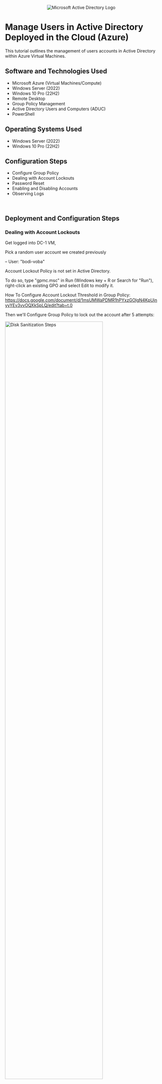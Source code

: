 <p align="center">
<img src="https://i.imgur.com/pU5A58S.png" alt="Microsoft Active Directory Logo"/>
</p>

<h1>Manage Users in Active Directory Deployed in the Cloud (Azure)</h1>
This tutorial outlines the management of users accounts in Active Directory within Azure Virtual Machines.<br />


<h2>Software and Technologies Used</h2>

- Microsoft Azure (Virtual Machines/Compute)
- Windows Server (2022)
- Windows 10 Pro (22H2)
- Remote Desktop
- Group Policy Management 
- Active Directory Users and Computers (ADUC)
- PowerShell

<h2>Operating Systems Used </h2>

- Windows Server (2022)
- Windows 10 Pro (22H2)

<h2>Configuration Steps</h2>

- Configure Group Policy
- Dealing with Account Lockouts
- Password Reset
- Enabling and Disabling Accounts 
- Observing Logs
<br />

<h2>Deployment and Configuration Steps</h2>

<h3>Dealing with Account Lockouts</h3>
<p>
  Get logged into DC-1 VM,
  
 Pick a random user account we created previously 
 
 – User: "bodi-voba"

Account Lockout Policy is not set in Active Directory. 

To do so, type "gpmc.msc" in Run (Windows key + R or Search for "Run"), right-click an existing GPO and select Edit to modify it.

How To Configure Account Lockout Threshold in Group Policy: https://docs.google.com/document/d/1msUMWaPDMR1hPYxzGOlgN4KpUjnyyYEv3vvOQXkSpLQ/edit?tab=t.0 

Then we'll Configure Group Policy to lock out the account after 5 attempts: 
</p>
<p>
  <img src="https://i.imgur.com/2w9IPHR.png" height="80%" width="80%" alt="Disk Sanitization Steps"/>
  <img src="https://i.imgur.com/8Dw2gBK.png" height="80%" width="80%" alt="Disk Sanitization Steps"/>
  <img src="https://i.imgur.com/27Lp6G6.png" height="80%" width="80%" alt="Disk Sanitization Steps"/>
  <img src="https://i.imgur.com/gbKznvW.png" height="80%" width="80%" alt="Disk Sanitization Steps"/>
</p>
<p>
  Log into Client-1 as Domain Admin “Jane Doe” to force the PC to update the policy quickly using the command prompt.

  Use the command "gpupdate /force"
</p>
<p>
  <img src="https://i.imgur.com/yENE6eR.png" height="80%" width="80%" alt="Disk Sanitization Steps"/>
</p>
<p>
  Sign out of Client-1 VM and attempt to log in with it 6 times with a bad password. 
  
  After 5 times, the Client-1 VM should lock you out on the 6th attempt for that user's account.
</p>
<p>
  <img src="https://i.imgur.com/s6jgOCa.png" height="80%" width="80%" alt="Disk Sanitization Steps"/>
</p>
<p>
  Observe that the account has been locked out within Active Directory Users and Computers (ADUC),
</p>
<p>
  <img src="https://i.imgur.com/x8n0WiM.png" height="80%" width="80%" alt="Disk Sanitization Steps"/>
</p>
<p>
  Now let's unlock the account. Check "Unlock Account", then click Apply & OK.
</p>
<p>
  <img src="https://i.imgur.com/tlEkJ86.png" height="80%" width="80%" alt="Disk Sanitization Steps"/>
</p>
<p>
  Now the user can log into the Client-1 VM.
</p>
<br />

<h3>Password Reset</h3>
<p>
  After the failed login attempts, you could reset the Password for the end-user here,

  Set a temporary password for the end-user that complies with the company's password policy.

  Right-click the user and select the "Reset Password" option. Then, attempt to log in with it.
</p>
<p>
   <img src="https://i.imgur.com/2py9SSb.png" height="80%" width="80%" alt="Disk Sanitization Steps"/>
</p>
<p>
  You must also be sure to check the highlighted boxes to ensure the user’s account is unlocked and enable them to set their own password rather than the temporary one. 
</p>
<p>
  <img src="https://i.imgur.com/IwlC6Sx.png" alt="Disk Sanitization Steps"/>
</p>
<p>
  To provide excelent customer service for the end-user, be sure to 

  - Communicate the temporary password to the end-user through a secure channel and instruct them to change it immediately upon login, ensuring that the new password is strong and complies with the company's password policy and not to forget it.
    
  - Provide guidance on how to change the password using the company's self-service password reset tool if available.
    
  - Document the date and time of account creation for auditing purposes.
</p>
<br />
<h3>Enabling and Disabling Accounts</h3>
<p>
  Disable the same account in Active Directory Users and Computers (ADUC).
</p>
<p>
  <img src="https://i.imgur.com/xa2gLNW.png" height="80%" width="80%" alt="Disk Sanitization Steps"/>
</p>
<p>
  Attempt to login with it, observe the error message
</p>
<p>
  <img src="https://i.imgur.com/AOLT2lx.png" height="80%" width="80%" alt="Disk Sanitization Steps"/>
</p>
<p>
  Then, re-enable the account and attempt to log in.
</p>
<p>
  <img src="https://i.imgur.com/EtUx8Uk.png" height="80%" width="80%" alt="Disk Sanitization Steps"/>
</p>
<br />
<h3>Observe Logs</h3>
<p>
Observe the logs on the Client-1 VM,
  
Log in as the user "bodi.voba"

Type “eventvwr.msc” in the search bar.
</p>
<p>
  <img src="https://i.imgur.com/0HBLhZB.png" height="80%" width="80%" alt="Disk Sanitization Steps"/>
</p>
<p>
  We can’t see Log Events as a normal user. Open as Administrator, and sign in as the Domain Admin, Jane Doe. 
  
  We can still log in even though we’re signed in as someone else.
</p>
<p>
  <img src="https://i.imgur.com/ffGnlta.png" height="80%" width="80%" alt="Disk Sanitization Steps"/>
  <img src="https://i.imgur.com/qyBJTZA.png" height="80%" width="80%" alt="Disk Sanitization Steps"/>
</p>
<p>
  Here you can view events from Windows Logs. 
</p>
